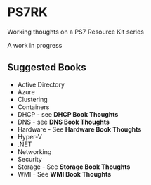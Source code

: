 # PS7RK

Working thoughts on a PS7 Resource Kit series

A work in progress

## Suggested Books

* Active Directory
* Azure
* Clustering
* Containers
* DHCP - see **DHCP Book Thoughts**
* DNS - see **DNS Book Thoughts**
* Hardware - See **Hardware Book Thoughts**
* Hyper-V
* .NET
* Networking
* Security
* Storage - See **Storage Book Thoughts**
* WMI - See **WMI Book Thoughts**